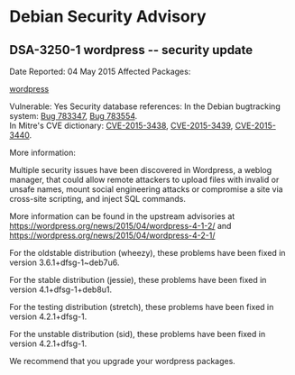 
Debian Security Advisory
========================


DSA-3250-1 wordpress -- security update
---------------------------------------



Date Reported:
04 May 2015
Affected Packages:

[wordpress](https://packages.debian.org/src:wordpress)

Vulnerable:
Yes
Security database references:
In the Debian bugtracking system: [Bug 783347](https://bugs.debian.org/cgi-bin/bugreport.cgi?bug=783347), [Bug 783554](https://bugs.debian.org/cgi-bin/bugreport.cgi?bug=783554).  
In Mitre's CVE dictionary: [CVE-2015-3438](https://security-tracker.debian.org/tracker/CVE-2015-3438), [CVE-2015-3439](https://security-tracker.debian.org/tracker/CVE-2015-3439), [CVE-2015-3440](https://security-tracker.debian.org/tracker/CVE-2015-3440).  

More information:

Multiple security issues have been discovered in Wordpress, a weblog
manager, that could allow remote attackers to upload files with invalid
or unsafe names, mount social engineering attacks or compromise a site
via cross-site scripting, and inject SQL commands.


More information can be found in the upstream advisories at
<https://wordpress.org/news/2015/04/wordpress-4-1-2/> and
<https://wordpress.org/news/2015/04/wordpress-4-2-1/>


For the oldstable distribution (wheezy), these problems have been fixed
in version 3.6.1+dfsg-1~deb7u6.


For the stable distribution (jessie), these problems have been fixed in
version 4.1+dfsg-1+deb8u1.


For the testing distribution (stretch), these problems have been fixed in
version 4.2.1+dfsg-1.


For the unstable distribution (sid), these problems have been fixed in
version 4.2.1+dfsg-1.


We recommend that you upgrade your wordpress packages.





